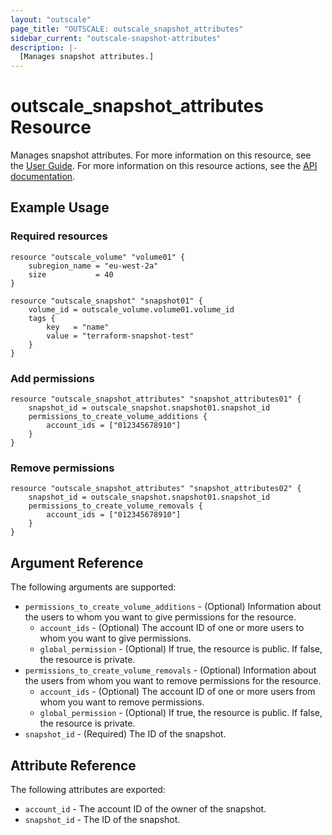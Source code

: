 ```yaml
---
layout: "outscale"
page_title: "OUTSCALE: outscale_snapshot_attributes"
sidebar_current: "outscale-snapshot-attributes"
description: |-
  [Manages snapshot attributes.]
---
```


# outscale_snapshot_attributes Resource

Manages snapshot attributes.
For more information on this resource, see the [User Guide](https://wiki.outscale.net/display/EN/About+Snapshots).
For more information on this resource actions, see the [API documentation](https://docs.outscale.com/api#updatesnapshot).

## Example Usage

### Required resources

```hcl
resource "outscale_volume" "volume01" {
	subregion_name = "eu-west-2a"
	size           = 40
}

resource "outscale_snapshot" "snapshot01" {
	volume_id = outscale_volume.volume01.volume_id
	tags {
		key   = "name"
		value = "terraform-snapshot-test"
	}
}
```

### Add permissions

```hcl
resource "outscale_snapshot_attributes" "snapshot_attributes01" {
	snapshot_id = outscale_snapshot.snapshot01.snapshot_id
	permissions_to_create_volume_additions {
		account_ids = ["012345678910"]
	}
}
```

### Remove permissions

```hcl
resource "outscale_snapshot_attributes" "snapshot_attributes02" {
	snapshot_id = outscale_snapshot.snapshot01.snapshot_id
	permissions_to_create_volume_removals {
		account_ids = ["012345678910"]
	}
}
```

## Argument Reference

The following arguments are supported:

* `permissions_to_create_volume_additions` - (Optional) Information about the users to whom you want to give permissions for the resource.
    * `account_ids` - (Optional) The account ID of one or more users to whom you want to give permissions.
    * `global_permission` - (Optional) If true, the resource is public. If false, the resource is private.
* `permissions_to_create_volume_removals` - (Optional) Information about the users from whom you want to remove permissions for the resource.
    * `account_ids` - (Optional) The account ID of one or more users from whom you want to remove permissions.
    * `global_permission` - (Optional) If true, the resource is public. If false, the resource is private.
* `snapshot_id` - (Required) The ID of the snapshot.

## Attribute Reference

The following attributes are exported:

* `account_id` - The account ID of the owner of the snapshot.
* `snapshot_id` - The ID of the snapshot.

